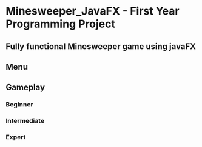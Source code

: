 # Minesweeper_JavaFX - First Year Programming Project

## Fully functional Minesweeper game using javaFX

## Menu

## Gameplay

### Beginner


### Intermediate


### Expert
